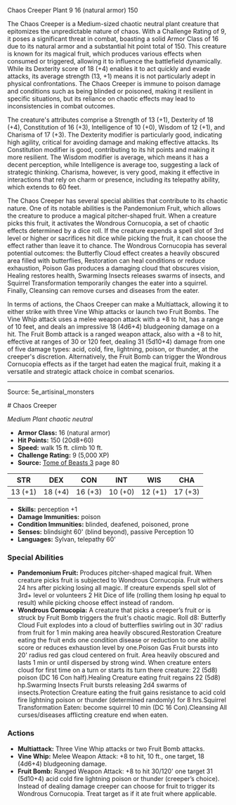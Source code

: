 <MonsterName/>Chaos Creeper</MonsterName>
<CreatureType/>Plant</CreatureType>
<CR/>9</CR>
<AC/>16 (natural armor)</AC>
<HP/>150</HP>
<summary>The Chaos Creeper is a Medium-sized chaotic neutral plant creature that epitomizes the unpredictable nature of chaos. With a Challenge Rating of 9, it poses a significant threat in combat, boasting a solid Armor Class of 16 due to its natural armor and a substantial hit point total of 150. This creature is known for its magical fruit, which produces various effects when consumed or triggered, allowing it to influence the battlefield dynamically. While its Dexterity score of 18 (+4) enables it to act quickly and evade attacks, its average strength (13, +1) means it is not particularly adept in physical confrontations. The Chaos Creeper is immune to poison damage and conditions such as being blinded or poisoned, making it resilient in specific situations, but its reliance on chaotic effects may lead to inconsistencies in combat outcomes.</summary>

<detail>

The creature's attributes comprise a Strength of 13 (+1), Dexterity of 18 (+4), Constitution of 16 (+3), Intelligence of 10 (+0), Wisdom of 12 (+1), and Charisma of 17 (+3). The Dexterity modifier is particularly good, indicating high agility, critical for avoiding damage and making effective attacks. Its Constitution modifier is good, contributing to its hit points and making it more resilient. The Wisdom modifier is average, which means it has a decent perception, while Intelligence is average too, suggesting a lack of strategic thinking. Charisma, however, is very good, making it effective in interactions that rely on charm or presence, including its telepathy ability, which extends to 60 feet.

The Chaos Creeper has several special abilities that contribute to its chaotic nature. One of its notable abilities is the Pandemonium Fruit, which allows the creature to produce a magical pitcher-shaped fruit. When a creature picks this fruit, it activates the Wondrous Cornucopia, a set of chaotic effects determined by a dice roll. If the creature expends a spell slot of 3rd level or higher or sacrifices hit dice while picking the fruit, it can choose the effect rather than leave it to chance. The Wondrous Cornucopia has several potential outcomes: the Butterfly Cloud effect creates a heavily obscured area filled with butterflies, Restoration can heal conditions or reduce exhaustion, Poison Gas produces a damaging cloud that obscures vision, Healing restores health, Swarming Insects releases swarms of insects, and Squirrel Transformation temporarily changes the eater into a squirrel. Finally, Cleansing can remove curses and diseases from the eater.

In terms of actions, the Chaos Creeper can make a Multiattack, allowing it to either strike with three Vine Whip attacks or launch two Fruit Bombs. The Vine Whip attack uses a melee weapon attack with a +8 to hit, has a range of 10 feet, and deals an impressive 18 (4d6+4) bludgeoning damage on a hit. The Fruit Bomb attack is a ranged weapon attack, also with a +8 to hit, effective at ranges of 30 or 120 feet, dealing 31 (5d10+4) damage from one of five damage types: acid, cold, fire, lightning, poison, or thunder, at the creeper's discretion. Alternatively, the Fruit Bomb can trigger the Wondrous Cornucopia effects as if the target had eaten the magical fruit, making it a versatile and strategic attack choice in combat scenarios.</detail>



---

Source: 5e_artisinal_monsters

<statblock>
# Chaos Creeper

*Medium* *Plant* *chaotic neutral*

- **Armor Class:** 16 (natural armor)
- **Hit Points:** 150 (20d8+60)
- **Speed:** walk 15 ft. climb 10 ft.
- **Challenge Rating:** 9 (5,000 XP)
- **Source:** [Tome of Beasts 3](https://koboldpress.com/kpstore/product/tome-of-beasts-3-for-5th-edition/) page 80

| STR | DEX | CON | INT | WIS | CHA |
| --- | --- | --- | --- | --- | --- |
| 13 (+1) | 18 (+4) | 16 (+3) | 10 (+0) | 12 (+1) | 17 (+3) |

- **Skills:** perception +1
- **Damage Immunities:** poison 
- **Condition Immunities:** blinded, deafened, poisoned, prone
- **Senses:** blindsight 60' (blind beyond), passive Perception 10 
- **Languages:** Sylvan, telepathy 60'

### Special Abilities

- **Pandemonium Fruit:** Produces pitcher-shaped magical fruit. When creature picks fruit is subjected to Wondrous Cornucopia. Fruit withers 24 hrs after picking losing all magic. If creature expends spell slot of 3rd+ level or volunteers 2 Hit Dice of life (rolling them losing hp equal to result) while picking choose effect instead of random.
- **Wondrous Cornucopia:** A creature that picks a creeper’s fruit or is struck by Fruit Bomb triggers the fruit's chaotic magic. Roll d8: Butterfly Cloud Fuit explodes into a cloud of butterflies swirling out in 30' radius from fruit for 1 min making area heavily obscured.Restoration Creature eating the fruit ends one condition disease or reduction to one ability score or reduces exhaustion level by one.Poison Gas Fruit bursts into 20' radius red gas cloud centered on fruit. Area heavily obscured and lasts 1 min or until dispersed by strong wind. When creature enters cloud for first time on a turn or starts its turn there creature: 22 (5d8) poison (DC 16 Con half).Healing Creature eating fruit regains 22 (5d8) hp.Swarming Insects Fruit bursts releasing 2d4 swarms of insects.Protection Creature eating the fruit gains resistance to acid cold fire lightning poison or thunder (determined randomly) for 8 hrs.Squirrel Transformation Eaten: become squirrel 10 min (DC 16 Con).Cleansing All curses/diseases afflicting creature end when eaten.

### Actions

- **Multiattack:** Three Vine Whip attacks or two Fruit Bomb attacks.
- **Vine Whip:** Melee Weapon Attack: +8 to hit, 10 ft., one target, 18 (4d6+4) bludgeoning damage.
- **Fruit Bomb:** Ranged Weapon Attack: +8 to hit 30/120' one target 31 (5d10+4) acid cold fire lightning poison or thunder (creeper’s choice). Instead of dealing damage creeper can choose for fruit to trigger its Wondrous Cornucopia. Treat target as if it ate fruit where applicable.


</statblock>



